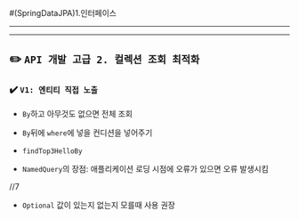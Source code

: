 #(SpringDataJPA)1.인터페이스

---
---
## ✏️ `API 개발 고급 2. 컬렉션 조회 최적화`
### ✔️ `V1: 엔티티 직접 노출`




- `By`하고 아무것도 없으면 전체 조회
- `By`뒤에 `where`에 넣을 컨디션을 넣어주기

- `findTop3HelloBy`



- `NamedQuery`의 장점: 애플리케이션 로딩 시점에 오류가 있으면 오류 발생시킴



//7
- `Optional` 값이 있는지 없는지 모를때 사용 권장